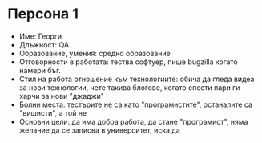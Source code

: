 #	Персона 1
-	Име: Георги
-	Длъжност: QA
-	Образование, умения: средно образование
-	Отговорности в работата: тества софтуер, пише bugzilla когато намери бъг.
-	Стил на работа отношение към технологиите: обича да гледа видеа за нови технологии, чете такива блогове, когато спести пари ги харчи за нови "джаджи"
-	Болни места: тестърите не са като "програмистите", останалите са "вишисти", а той не
-	Основни цели: да има добра работа, да стане "програмист", няма желание да се записва в университет, иска да 